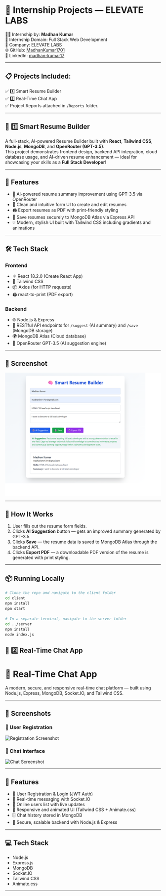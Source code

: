 # 🚀 Internship Projects — ELEVATE LABS

👨‍💻 Internship by: **Madhan Kumar**  
📅 Internship Domain: Full Stack Web Development  
🏢 Company: ELEVATE LABS  
🌐 GitHub: [MadhanKumar1701](https://github.com/MadhanKumar1701)  
🔗 LinkedIn: [madhan-kumar17](https://www.linkedin.com/in/madhan-kumar17)

---

## 📋 Projects Included:

✅ 1️⃣ Smart Resume Builder  
✅ 2️⃣ Real-Time Chat App  
✅ Project Reports attached in `/Reports` folder.

---

## 🌟 1️⃣ Smart Resume Builder

A full-stack, AI-powered Resume Builder built with **React**, **Tailwind CSS**, **Node.js**, **MongoDB**, and **OpenRouter (GPT-3.5)**.  
This project demonstrates frontend design, backend API integration, cloud database usage, and AI-driven resume enhancement — ideal for showcasing your skills as a **Full Stack Developer**!

---

## 🎯 Features

- 🤖 AI-powered resume summary improvement using GPT-3.5 via OpenRouter  
- 📝 Clean and intuitive form UI to create and edit resumes  
- 🖨️ Export resumes as PDF with print-friendly styling  
- 💾 Save resumes securely to MongoDB Atlas via Express API  
- 💡 Modern, stylish UI built with Tailwind CSS including gradients and animations  

---

## 🛠️ Tech Stack

### Frontend
- ⚛️ React 18.2.0 (Create React App)  
- 🎨 Tailwind CSS  
- 📦 Axios (for HTTP requests)  
- 🖨️ react-to-print (PDF export)  

### Backend
- 🌐 Node.js & Express  
- 📄 RESTful API endpoints for `/suggest` (AI summary) and `/save` (MongoDB storage)  
- 🌍 MongoDB Atlas (Cloud database)  
- 🧠 OpenRouter GPT-3.5 (AI suggestion engine)  

---

## 📸 Screenshot

![Screenshot](./screenshot.png)

---

## 🚀 How It Works

1. User fills out the resume form fields.  
2. Clicks **AI Suggestion** button — gets an improved summary generated by GPT-3.5.  
3. Clicks **Save** — the resume data is saved to MongoDB Atlas through the backend API.  
4. Clicks **Export PDF** — a downloadable PDF version of the resume is generated with print styling.  

---

## 📦 Running Locally

```bash
# Clone the repo and navigate to the client folder
cd client
npm install
npm start

# In a separate terminal, navigate to the server folder
cd ../server
npm install
node index.js

```

## 💬 2️⃣ Real-Time Chat App

# 🚀 Real-Time Chat App

A modern, secure, and responsive real-time chat platform — built using Node.js, Express, MongoDB, Socket.IO, and Tailwind CSS.

---

## 📸 Screenshots

### 📝 User Registration

![Registration Screenshot](images/register.png)

### 💬 Chat Interface

![Chat Screenshot](images/screenshot.png)

---

## 🚀 Features

- 📝 User Registration & Login (JWT Auth)
- 💬 Real-time messaging with Socket.IO
- 👥 Online users list with live updates
- 🎨 Responsive and animated UI (Tailwind CSS + Animate.css)
- 🗄️ Chat history stored in MongoDB
- 🔐 Secure, scalable backend with Node.js & Express

---

## 💻 Tech Stack

- Node.js
- Express.js
- MongoDB
- Socket.IO
- Tailwind CSS
- Animate.css

---
